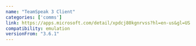 ```yaml
---
name: "TeamSpeak 3 Client"
categories: ['comms']
link: https://apps.microsoft.com/detail/xpdcj80kgnrvss?hl=en-us&gl=US
compatibility: emulation
versionFrom: "3.6.1"
---
```


